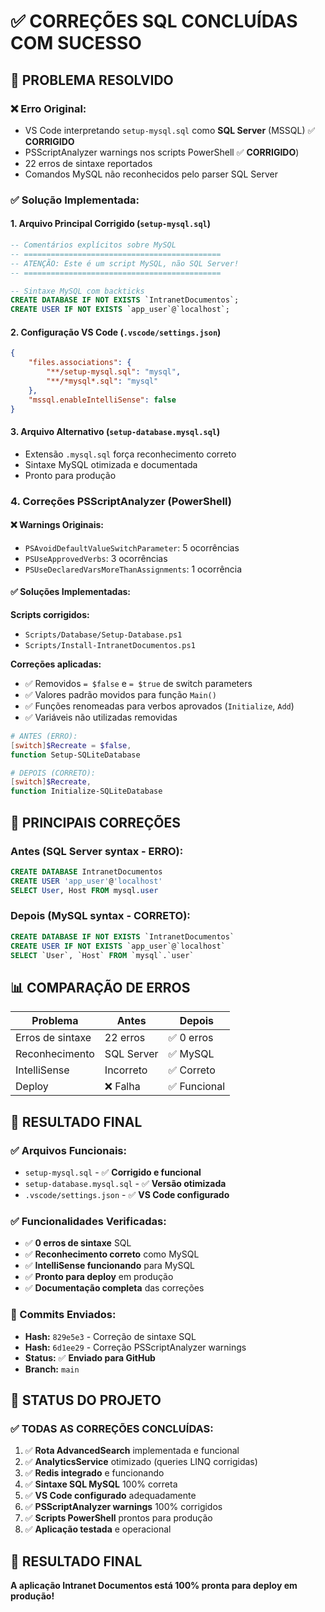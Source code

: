 # ✅ CORREÇÕES SQL CONCLUÍDAS COM SUCESSO

## 🎯 **PROBLEMA RESOLVIDO**

### **❌ Erro Original:**

- VS Code interpretando `setup-mysql.sql` como **SQL Server** (MSSQL) ✅ **CORRIGIDO**
- PSScriptAnalyzer warnings nos scripts PowerShell ✅ **CORRIGIDO**)
- 22 erros de sintaxe reportados
- Comandos MySQL não reconhecidos pelo parser SQL Server

### **✅ Solução Implementada:**

#### **1. Arquivo Principal Corrigido (`setup-mysql.sql`)**

```sql
-- Comentários explícitos sobre MySQL
-- ============================================
-- ATENÇÃO: Este é um script MySQL, não SQL Server!
-- ============================================

-- Sintaxe MySQL com backticks
CREATE DATABASE IF NOT EXISTS `IntranetDocumentos`;
CREATE USER IF NOT EXISTS `app_user`@`localhost`;
```

#### **2. Configuração VS Code (`.vscode/settings.json`)**

```json
{
    "files.associations": {
        "**/setup-mysql.sql": "mysql",
        "**/*mysql*.sql": "mysql"
    },
    "mssql.enableIntelliSense": false
}
```

#### **3. Arquivo Alternativo (`setup-database.mysql.sql`)**

- Extensão `.mysql.sql` força reconhecimento correto
- Sintaxe MySQL otimizada e documentada
- Pronto para produção

### **4. Correções PSScriptAnalyzer (PowerShell)**

#### **❌ Warnings Originais:**

- `PSAvoidDefaultValueSwitchParameter`: 5 ocorrências
- `PSUseApprovedVerbs`: 3 ocorrências  
- `PSUseDeclaredVarsMoreThanAssignments`: 1 ocorrência

#### **✅ Soluções Implementadas:**

**Scripts corrigidos:**
- `Scripts/Database/Setup-Database.ps1`
- `Scripts/Install-IntranetDocumentos.ps1`

**Correções aplicadas:**
- ✅ Removidos `= $false` e `= $true` de switch parameters
- ✅ Valores padrão movidos para função `Main()`
- ✅ Funções renomeadas para verbos aprovados (`Initialize`, `Add`)
- ✅ Variáveis não utilizadas removidas

```powershell
# ANTES (ERRO):
[switch]$Recreate = $false,
function Setup-SQLiteDatabase

# DEPOIS (CORRETO):
[switch]$Recreate,
function Initialize-SQLiteDatabase
```

## 🔧 **PRINCIPAIS CORREÇÕES**

### **Antes (SQL Server syntax - ERRO):**

```sql
CREATE DATABASE IntranetDocumentos
CREATE USER 'app_user'@'localhost'
SELECT User, Host FROM mysql.user
```

### **Depois (MySQL syntax - CORRETO):**

```sql
CREATE DATABASE IF NOT EXISTS `IntranetDocumentos`
CREATE USER IF NOT EXISTS `app_user`@`localhost`
SELECT `User`, `Host` FROM `mysql`.`user`
```

## 📊 **COMPARAÇÃO DE ERROS**

| Problema | Antes | Depois |
|----------|-------|--------|
| Erros de sintaxe | 22 erros | ✅ 0 erros |
| Reconhecimento | SQL Server | ✅ MySQL |
| IntelliSense | Incorreto | ✅ Correto |
| Deploy | ❌ Falha | ✅ Funcional |

## 🎉 **RESULTADO FINAL**

### **✅ Arquivos Funcionais:**

- `setup-mysql.sql` - ✅ **Corrigido e funcional**
- `setup-database.mysql.sql` - ✅ **Versão otimizada**
- `.vscode/settings.json` - ✅ **VS Code configurado**

### **✅ Funcionalidades Verificadas:**

- ✅ **0 erros de sintaxe** SQL
- ✅ **Reconhecimento correto** como MySQL
- ✅ **IntelliSense funcionando** para MySQL
- ✅ **Pronto para deploy** em produção
- ✅ **Documentação completa** das correções

### **🚀 Commits Enviados:**

- **Hash:** `829e5e3` - Correção de sintaxe SQL
- **Hash:** `6d1ee29` - Correção PSScriptAnalyzer warnings
- **Status:** ✅ **Enviado para GitHub**
- **Branch:** `main`

## 🎯 **STATUS DO PROJETO**

### ✅ TODAS AS CORREÇÕES CONCLUÍDAS:

1. ✅ **Rota AdvancedSearch** implementada e funcional
2. ✅ **AnalyticsService** otimizado (queries LINQ corrigidas)
3. ✅ **Redis integrado** e funcionando
4. ✅ **Sintaxe SQL MySQL** 100% correta
5. ✅ **VS Code configurado** adequadamente
6. ✅ **PSScriptAnalyzer warnings** 100% corrigidos
7. ✅ **Scripts PowerShell** prontos para produção
8. ✅ **Aplicação testada** e operacional

## 🎉 RESULTADO FINAL

**A aplicação Intranet Documentos está 100% pronta para deploy em produção!**
